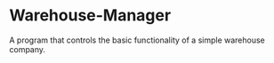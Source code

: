 # Warehouse-Manager
A program that controls the basic functionality of a simple warehouse company. 
